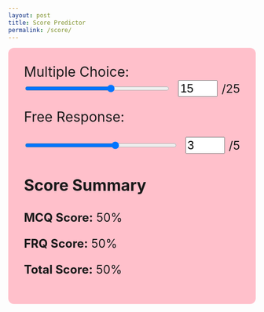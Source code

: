 ```yaml
---
layout: post
title: Score Predictor
permalink: /score/
---
```


<div id="scoreForm" style="background-color:#FFC0CB;padding:2rem;border-radius:12px;max-width:700px;margin:auto; font-size:1.5rem;">
  <label for="mcq" style="font-size:1.75rem;">Multiple Choice:</label>
  <div style="display: flex; align-items: center; gap: 1rem; margin-bottom: 1.5rem;">
    <input type="range" id="mcq" min="0" max="25" value="15" oninput="syncInput('mcq')" style="flex:1;">
    <div style="display:flex; align-items: center; gap: 0.5rem;">
      <input type="number" id="mcqInput" min="0" max="25" value="15" oninput="syncSlider('mcq')" style="width: 80px; font-size:1.5rem;">
      <span>/25</span>
    </div>
  </div>

  <label for="frq" style="font-size:1.75rem;">Free Response:</label>
  <div style="display: flex; align-items: center; gap: 1rem; margin-bottom: 2rem;">
    <input type="range" id="frq" min="0" max="5" value="3" oninput="syncInput('frq')" style="flex:1;">
    <div style="display:flex; align-items: center; gap: 0.5rem;">
      <input type="number" id="frqInput" min="0" max="5" value="3" oninput="syncSlider('frq')" style="width: 80px; font-size:1.5rem;">
      <span>/5</span>
    </div>
  </div>

  <div id="summary" style="margin-top:2rem;">
    <h3 style="font-size:2rem;">Score Summary</h3>
    <p><strong>MCQ Score:</strong> <span id="mcqScore">50%</span></p>
    <p><strong>FRQ Score:</strong> <span id="frqScore">50%</span></p>
    <p><strong>Total Score:</strong> <span id="totalScore">50%</span></p>
  </div>
</div>


<script>
function syncInput(type) {
  const val = parseInt(document.getElementById(type).value);
  document.getElementById(`${type}Input`).value = val;
  updateScores();
}

function syncSlider(type) {
  const val = parseInt(document.getElementById(`${type}Input`).value);
  const max = parseInt(document.getElementById(type).max);
  const boundedVal = Math.min(Math.max(0, val), max);
  document.getElementById(type).value = boundedVal;
  updateScores();
}

function updateScores() {
  const mcq = parseInt(document.getElementById('mcq').value);
  const frq = parseInt(document.getElementById('frq').value);

  const mcqPercent = Math.round((mcq / 25) * 100);
  const frqPercent = Math.round((frq / 5) * 100);
  const totalRaw = (mcq / 25 * 0.5) + (frq / 5 * 0.5);
  const totalPercent = Math.round(totalRaw * 100);

  let predictedScore = 1;
  if (totalPercent >= 90) predictedScore = 5;
  else if (totalPercent >= 75) predictedScore = 4;
  else if (totalPercent >= 60) predictedScore = 3;
  else if (totalPercent >= 45) predictedScore = 2;

  document.getElementById('mcqScore').textContent = `${mcqPercent}%`;
  document.getElementById('frqScore').textContent = `${frqPercent}%`;
  document.getElementById('totalScore').textContent = `${totalPercent}%`;
}

// Initialize
updateScores();
</script>

